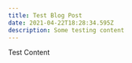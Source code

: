 ```yaml
---
title: Test Blog Post
date: 2021-04-22T18:28:34.595Z
description: Some testing content
---
```

Test Content